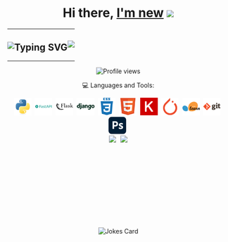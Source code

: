 <h1 align="center">Hi there, <a href="https://github.com/Aimnew/" target="_blank">I'm new</a> 
<img src="https://github.com/blackcater/blackcater/raw/main/images/Hi.gif" height="50"/></h1>

<table align="center" style="border-collapse: collapse; border: none;">
  <tr style="border: none;">
    <td style="border: none; padding: 0;">
      <h2 align="center">
        <img src="https://readme-typing-svg.herokuapp.com?font=Fira+Code&size=30&duration=4000&color=94b4a4&background=000000&center=true&vCenter=true&width=600&lines=Welcome+to+my+profile!+👋;I'm+learning+Machine+Learning.;I+love+Data+Science." alt="Typing SVG">
      </h2>
    </td>
    <td style="border: none; padding: 0;">
      <div align="center">
        <img src="https://media.giphy.com/media/M9gbBd9nbDrOTu1Mqx/giphy.gif" width="100"/> 
      </div>
    </td>
  </tr>
</table>

<p align="center">
  <img src="https://komarev.com/ghpvc/?username=suvorika&color=brightgreen" alt="Profile views" />
</p>

<p align="center">
💻 Languages and Tools:
</p>
<div align="center">
  <img src="https://github.com/devicons/devicon/blob/master/icons/python/python-original.svg" title="Python" alt="Python" width="40" height="40"/>&nbsp;
  <img src="https://github.com/devicons/devicon/blob/master/icons/fastapi/fastapi-original-wordmark.svg" title="FastAPI" alt="FastAPI" width="40" height="40"/>&nbsp;
  <img src="https://github.com/devicons/devicon/blob/master/icons/flask/flask-original-wordmark.svg" title="Flask" alt="Flask" width="40" height="40"/>&nbsp;
  <img src="https://github.com/devicons/devicon/blob/master/icons/django/django-plain-wordmark.svg" title="Django" alt="Django" width="40" height="40"/>&nbsp;
  <img src="https://github.com/devicons/devicon/blob/master/icons/css3/css3-plain-wordmark.svg" title="CSS3" alt="CSS" width="40" height="40"/>&nbsp;
  <img src="https://github.com/devicons/devicon/blob/master/icons/html5/html5-original.svg" title="HTML5" alt="HTML" width="40" height="40"/>&nbsp;
  <img src="https://github.com/devicons/devicon/blob/master/icons/keras/keras-original.svg" title="Keras" alt="Keras" width="40" height="40"/>&nbsp;
  <img src="https://github.com/devicons/devicon/blob/master/icons/pytorch/pytorch-original.svg" title="Pytorch" alt="Pytorch" width="40" height="40"/>&nbsp;
  <img src="https://github.com/devicons/devicon/blob/master/icons/scikitlearn/scikitlearn-original.svg" title="scikitlearn" alt="scikitlearn" width="40" height="40"/>&nbsp;
  <img src="https://github.com/devicons/devicon/blob/master/icons/git/git-original-wordmark.svg" title="Git" alt="Git" width="40" height="40"/>&nbsp;
  <img src="https://github.com/devicons/devicon/blob/master/icons/photoshop/photoshop-plain.svg" title="Photoshop" alt="Photoshop" width="40" height="40"/>&nbsp;
</div> 

<div align="center" style="display: flex; justify-content: center; gap: 10px;">
  <img src="https://github-readme-stats-sigma-five.vercel.app/api?username=suvorika&show_icons=true&hide_border=true&title_color=94b4a4&icon_color=FFFFFF&text_color=FFFFFF&bg_color=000000&count_private=true&include_all_commits=true" />
  <img height="195px" src="https://github-readme-stats-sigma-five.vercel.app/api/top-langs/?username=suvorika&text_color=FFFFFF&bg_color=000000&title_color=94b4a4&langs_count=15&layout=compact&hide_border=true" />
</div>

<p align="center">
  <img src="https://readme-jokes.vercel.app/api?theme=dark" alt="Jokes Card" />
</p>
